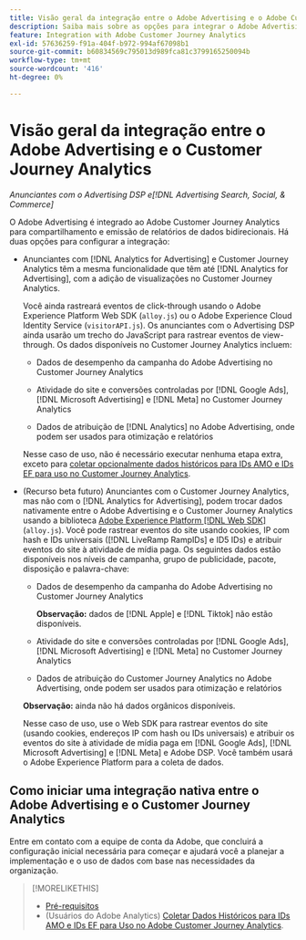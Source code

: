```yaml
---
title: Visão geral da integração entre o Adobe Advertising e o Adobe Customer Journey Analytics
description: Saiba mais sobre as opções para integrar o Adobe Advertising ao Adobe Customer Journey Analytics.
feature: Integration with Adobe Customer Journey Analytics
exl-id: 57636259-f91a-404f-b972-994af67098b1
source-git-commit: b60834569c795013d989fca81c3799165250094b
workflow-type: tm+mt
source-wordcount: '416'
ht-degree: 0%

---
```


# Visão geral da integração entre o Adobe Advertising e o Customer Journey Analytics

<!-- title? If I change, change refs throughout -->

*Anunciantes com o Advertising DSP e[!DNL Advertising Search, Social, & Commerce]*

O Adobe Advertising é integrado ao Adobe Customer Journey Analytics para compartilhamento e emissão de relatórios de dados bidirecionais. Há duas opções para configurar a integração:

* Anunciantes com [!DNL Analytics for Advertising] e Customer Journey Analytics têm a mesma funcionalidade que têm até [!DNL Analytics for Advertising], com a adição de visualizações no Customer Journey Analytics.

  Você ainda rastreará eventos de click-through usando o Adobe Experience Platform Web SDK (`alloy.js`) ou o Adobe Experience Cloud Identity Service (`visitorAPI.js`). Os anunciantes com o Advertising DSP ainda usarão um trecho do JavaScript para rastrear eventos de view-through. Os dados disponíveis no Customer Journey Analytics incluem:

   * Dados de desempenho da campanha do Adobe Advertising no Customer Journey Analytics

   * Atividade do site e conversões controladas por [!DNL Google Ads], [!DNL Microsoft Advertising] e [!DNL Meta] no Customer Journey Analytics

   * Dados de atribuição de [!DNL Analytics] no Adobe Advertising, onde podem ser usados para otimização e relatórios

  Nesse caso de uso, não é necessário executar nenhuma etapa extra, exceto para [coletar opcionalmente dados históricos para IDs AMO e IDs EF para uso no Customer Journey Analytics](/help/integrations/analytics/rvars-to-evars.md).

* (Recurso beta futuro) Anunciantes com o Customer Journey Analytics, mas não com o [!DNL Analytics for Advertising], podem trocar dados nativamente entre o Adobe Advertising e o Customer Journey Analytics usando a biblioteca [Adobe Experience Platform [!DNL Web SDK]](https://experienceleague.adobe.com/docs/experience-platform/edge/home.html) (`alloy.js`). Você pode rastrear eventos do site usando cookies, IP com hash e IDs universais ([!DNL LiveRamp RampIDs] e ID5 IDs) e atribuir eventos do site à atividade de mídia paga. Os seguintes dados estão disponíveis nos níveis de campanha, grupo de publicidade, pacote, disposição e palavra-chave:

   * Dados de desempenho da campanha do Adobe Advertising no Customer Journey Analytics

     **Observação:** dados de [!DNL Apple] e [!DNL Tiktok] não estão disponíveis.

   * Atividade do site e conversões controladas por [!DNL Google Ads], [!DNL Microsoft Advertising] e [!DNL Meta] no Customer Journey Analytics

   * Dados de atribuição do Customer Journey Analytics no Adobe Advertising, onde podem ser usados para otimização e relatórios

  **Observação:** ainda não há dados orgânicos disponíveis.

  Nesse caso de uso, use o Web SDK para rastrear eventos do site (usando cookies, endereços IP com hash ou IDs universais) e atribuir os eventos do site à atividade de mídia paga em [!DNL Google Ads], [!DNL Microsoft Advertising] e [!DNL Meta] e Adobe DSP. Você também usará o Adobe Experience Platform para a coleta de dados.

## Como iniciar uma integração nativa entre o Adobe Advertising e o Customer Journey Analytics

Entre em contato com a equipe de conta da Adobe, que concluirá a configuração inicial necessária para começar e ajudará você a planejar a implementação e o uso de dados com base nas necessidades da organização.

>[!MORELIKETHIS]
>
>* [Pré-requisitos](prerequisites.md)
>* (Usuários do Adobe Analytics) [Coletar Dados Históricos para IDs AMO e IDs EF para Uso no Adobe Customer Journey Analytics](/help/integrations/analytics/rvars-to-evars.md).
